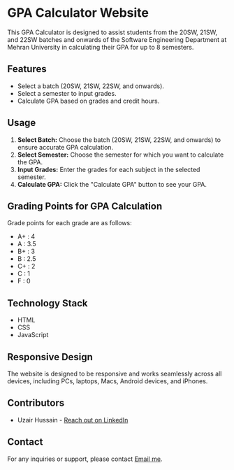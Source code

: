 # GPA Calculator Website

This GPA Calculator is designed to assist students from the 20SW, 21SW, and 22SW batches and onwards of the Software Engineering Department at Mehran University in calculating their GPA for up to 8 semesters.

## Features

- Select a batch (20SW, 21SW, 22SW, and onwards).
- Select a semester to input grades.
- Calculate GPA based on grades and credit hours.

## Usage

1. **Select Batch:** Choose the batch (20SW, 21SW, 22SW, and onwards) to ensure accurate GPA calculation.
2. **Select Semester:** Choose the semester for which you want to calculate the GPA.
3. **Input Grades:** Enter the grades for each subject in the selected semester.
4. **Calculate GPA:** Click the "Calculate GPA" button to see your GPA.

## Grading Points for GPA Calculation

Grade points for each grade are as follows:

- A+ : 4
- A : 3.5
- B+ : 3
- B : 2.5
- C+ : 2
- C : 1
- F : 0

## Technology Stack

- HTML
- CSS
- JavaScript

## Responsive Design

The website is designed to be responsive and works seamlessly across all devices, including PCs, laptops, Macs, Android devices, and iPhones.

## Contributors

- Uzair Hussain - [Reach out on LinkedIn](https://linkedin.com/in/uzairhussan1/)

## Contact

For any inquiries or support, please contact [Email me](mailto:bilalmajid002@gmail.com).
